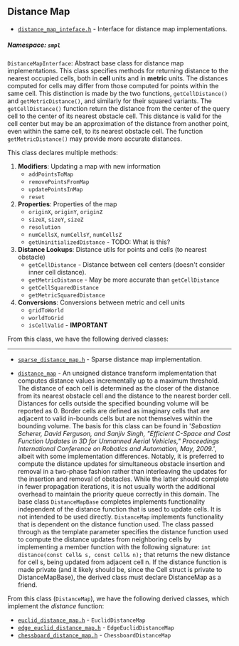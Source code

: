 Distance Map
---

* [`distance_map_inteface.h`](../../include/smpl/distance_map/distance_map_interface.h) - Interface for distance map implementations.
##### Namespace: `smpl`
`DistanceMapInterface`: Abstract base class for distance map implementations. This class specifies methods for returning distance to the nearest occupied cells, both in **cell** units and in **metric** units.
The distances computed for cells may differ from those computed for points within the same cell. This distinction is made by the two functions, `getCellDistance()` and `getMetricDistance()`, and similarly for their squared variants. The `getCellDistance()` function return the distance from the center of the query cell to the center of its nearest obstacle cell. This distance is valid for the cell center but may be an approximation of the distance from another point, even within the same cell, to its nearest obstacle cell. The function `getMetricDistance()` may provide more accurate distances.

This class declares multiple methods:
1. **Modifiers**: Updating a map with new information
    - `addPointsToMap`
    - `removePointsFromMap`
    - `updatePointsInMap`
    - `reset`
2. **Properties**: Properties of the map
    - `originX`, `originY`, `originZ`
    - `sizeX`, `sizeY`, `sizeZ`
    - `resolution`
    - `numCellsX`, `numCellsY`, `numCellsZ`
    - `getUninitializedDistance` - TODO: What is this?
3. **Distance Lookups**: Distance utils for points and cells (to nearest obstacle)
    - `getCellDistance` - Distance between cell centers (doesn't consider inner cell distance).
    - `getMetricDistance` - May be more accurate than `getCellDistance`
    - `getCellSquaredDistance`
    - `getMetricSquaredDistance`
4. **Conversions**: Conversions between metric and cell units
    - `gridToWorld`
    - `worldToGrid`
    - `isCellValid` - **IMPORTANT**

From this class, we have the following derived classes:

---
* [`sparse_distance_map.h`](../../include/smpl/distance_map/sparse_distance_map.h) - Sparse distance map implementation.


* [`distance_map`](../../include/smpl/distance_map/detail/distance_map.hpp) - 
An unsigned distance transform implementation that computes distance values incrementally up to a maximum threshold. 
The distance of each cell is determined as the closer of the distance from its nearest obstacle cell and the distance 
to the nearest border cell. Distances for cells outside the specified bounding volume will be reported as 0. 
Border cells are defined as imaginary cells that are adjacent to valid in-bounds cells but are not themselves within 
the bounding volume. The basis for this class can be found in '_Sebastian Scherer, David Ferguson, and Sanjiv Singh, 
"Efficient C-Space and Cost Function Updates in 3D for Unmanned Aerial Vehicles," Proceedings International Conference 
on Robotics and Automation, May, 2009.'_, albeit with some implementation differences. Notably, it is preferred to 
compute the distance updates for simultaneous obstacle insertion and removal in a two-phase fashion rather than 
interleaving the updates for the insertion and removal of obstacles. While the latter should complete in fewer 
propagation iterations, it is not usually worth the additional overhead to maintain the priority queue correctly 
in this domain. The base class `DistanceMapBase` completes implements functionality independent of the distance 
function that is used to update cells. It is not intended to be used directly. `DistanceMap` implements functionality 
that is dependent on the distance function used. The class passed through as the template parameter specifies the 
distance function used to compute the distance updates from neighboring cells by implementing a member function with 
the following signature: `int distance(const Cell& s, const Cell& n);` that returns the new distance for cell s, being 
updated from adjacent cell n. If the distance function is made private (and it likely should be, since the Cell struct 
is private to DistanceMapBase), the derived class must declare DistanceMap as a friend.

From this class (`DistanceMap`), we have the following derived classes, which implement the _distance_ function:
* [`euclid_distance_map.h`](../../include/smpl/distance_map/euclid_distance_map.h) - `EuclidDistanceMap`
* [`edge_euclid_distance_map.h`](../../include/smpl/distance_map/edge_euclid_distance_map.h) - `EdgeEuclidDistanceMap`
* [`chessboard_distance_map.h`](../../include/smpl/distance_map/chessboard_distance_map.h) - `ChessboardDistanceMap`
